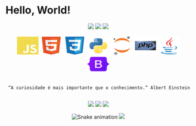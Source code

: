 <h1>Hello, World!</h1>


<div align="center">
  <img height="150em" src="https://i.gifer.com/origin/c8/c8f3a2b28cb3660df7d216e63e61862e.gif">
  <img height="150em" src="https://github-readme-stats.vercel.app/api?username=rafaelleitedasilva&show_icons=true&theme=dark&include_all_commits=true&count_private=true"/>
  <img height="150em" src="https://github-readme-stats.vercel.app/api/top-langs/?username=rafaelleitedasilva&layout=compact&langs_count=7&theme=dark"/>
    
</div>  
  <div style="text-align: center; margin: auto;" align="center"><br>
   <img align="center" alt="Rafael-Js" height="50" width="60" src="https://raw.githubusercontent.com/devicons/devicon/master/icons/javascript/javascript-plain.svg">
   <img align="center" alt="Rafael-HTML" height="50" width="60" src="https://raw.githubusercontent.com/devicons/devicon/master/icons/html5/html5-original.svg"> 
   <img align="center"  alt="Rafael-CSS" height="50" width="60" src="https://raw.githubusercontent.com/devicons/devicon/master/icons/css3/css3-original.svg">
   <img align="center" alt="Rafael-Python" height="50" width="60" src="https://raw.githubusercontent.com/devicons/devicon/master/icons/python/python-original.svg">
    <img align="center" alt="Rafael-jupyter" height="50" width="60" src="https://raw.githubusercontent.com/devicons/devicon/master/icons/jupyter/jupyter-original.svg">
    <img align="center" alt="Rafael-php" height="50" width="60" src="https://raw.githubusercontent.com/devicons/devicon/master/icons/php/php-original.svg">
    <img align="center" alt="Rafael-java" height="50" width="60" src="https://raw.githubusercontent.com/devicons/devicon/master/icons/java/java-original.svg">
    <img align="center" alt="Rafael-bootstrap" height="50" width="60" src="https://raw.githubusercontent.com/devicons/devicon/master/icons/bootstrap/bootstrap-original.svg">
  </div>
  <br>
  
   ```
    “A curiosidade é mais importante que o conhecimento.” Albert Einstein
   ```
  
  
  ##
 
  
  <div align="center">
  <a align="center" href="https://www.instagram.com/1car0_/" target="_blank"><img src="https://img.shields.io/badge/-Instagram-%23E4405F?style=for-the-badge&logo=instagram&logoColor=white" target="_blank"></a>
 <a align="center"  href="mailto:rafael.leite.14@hotmail.com" target="_blank"><img src="https://img.shields.io/badge/Microsoft_Outlook-0078D4?style=for-the-badge&logo=microsoft-outlook&logoColor=white" target="_blank"></a> 
  <a align="center" href="https://www.linkedin.com/in/rafael-leite-da-silva-10654a222/" target="_blank"><img src="https://img.shields.io/badge/-LinkedIn-%230077B5?style=for-the-badge&logo=linkedin&logoColor=white" target="_blank"><a/>
    
    
![Snake animation](https://github.com/rafaelleitedasilva/rafaelleitedasilva/blob/output/github-contribution-grid-snake.svg)
<img height="180em" margin-bottom="40px" src="https://downloadwap.com/thumbs3/screensavers/d/new/misc/walking_man-314762.gif">
</div>
